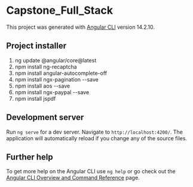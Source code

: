 # Capstone_Full_Stack

This project was generated with [Angular CLI](https://github.com/angular/angular-cli) version 14.2.10.

## Project installer

1.  ng update @angular/core@latest 
2.  npm install ng-recaptcha 
3.  npm install angular-autocomplete-off
4.  npm install ngx-pagination --save 
5.  npm install aos --save
6.  npm install ngx-paypal --save
7.  npm install jspdf

## Development server

Run `ng serve` for a dev server. Navigate to `http://localhost:4200/`. The application will automatically reload if you change any of the source files.

## Further help

To get more help on the Angular CLI use `ng help` or go check out the [Angular CLI Overview and Command Reference](https://angular.io/cli) page.
